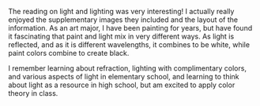 The reading on light and lighting was very interesting! I actually really enjoyed the supplementary images they included and the layout of the information. As an art major, I have been painting for years, but have found it fascinating that paint and light mix in very different ways. As light is reflected, and as it is different wavelengths, it combines to be white, while paint colors combine to create black.

I remember learning about refraction, lighting with complimentary colors, and various aspects of light in elementary school, and learning to think about light as a resource in high school, but am excited to apply color theory in class.
